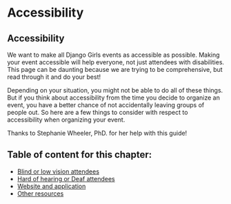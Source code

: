 # Accessibility

## Accessibility

We want to make all Django Girls events as accessible as possible. Making your event accessible will help everyone, not just attendees with disabilities. This page can be daunting because we are trying to be comprehensive, but read through it and do your best!

Depending on your situation, you might not be able to do all of these things. But if you think about accessibility from the time you decide to organize an event, you have a better chance of not accidentally leaving groups of people out. So here are a few things to consider with respect to accessibility when organizing your event.

Thanks to Stephanie Wheeler, PhD. for her help with this guide!

## Table of content for this chapter:

* [Blind or low vision attendees](blind_low_vision.md)
* [Hard of hearing or Deaf attendees](hard_hearing_deaf.md)
* [Website and application](website.md)
* [Other resources](other_resources.md)

